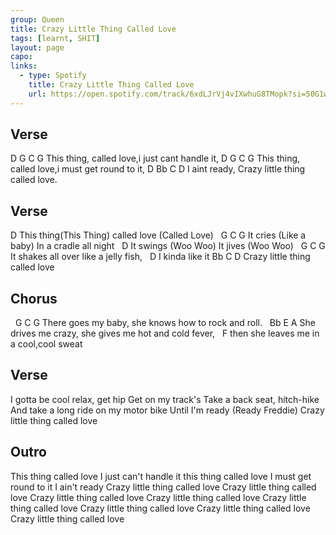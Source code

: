 ```yaml
---
group: Queen
title: Crazy Little Thing Called Love
tags: [learnt, SHIT]
layout: page
capo: 
links: 
  - type: Spotify
    title: Crazy Little Thing Called Love
    url: https://open.spotify.com/track/6xdLJrVj4vIXwhuG8TMopk?si=50G1wtN8SCCpMpZ-CluWXw
---
```


## Verse

D                         G    C           G
This thing, called love,i just cant handle it,
D                         G    C           G
This thing, called love,i must get round to it,
D             Bb           C            D
I aint ready, Crazy little thing called love.

## Verse

D
This thing(This Thing) called love (Called Love)
&nbsp;  G                        C          G
It cries (Like a baby) In a cradle all night
&nbsp;  D
It swings (Woo Woo) It jives (Woo Woo)
&nbsp;  G                      C     G
It shakes all over like a jelly fish,
&nbsp;       D
I kinda like it
Bb           C            D
Crazy little thing called love

## Chorus

&nbsp;             G         C                         G
There goes my baby, she knows how to rock and roll.
&nbsp;             Bb                  E             A
She drives me crazy, she gives me hot and cold fever,
&nbsp;        F
then she leaves me in a cool,cool sweat

## Verse

I gotta be cool relax, get hip
Get on my track's
Take a back seat, hitch-hike
And take a long ride on my motor bike
Until I'm ready (Ready Freddie)
Crazy little thing called love

## Outro

This thing called love I just can't handle it
this thing called love I must get round to it
I ain't ready
Crazy little thing called love
Crazy little thing called love
Crazy little thing called love
Crazy little thing called love
Crazy little thing called love
Crazy little thing called love
Crazy little thing called love
Crazy little thing called love
